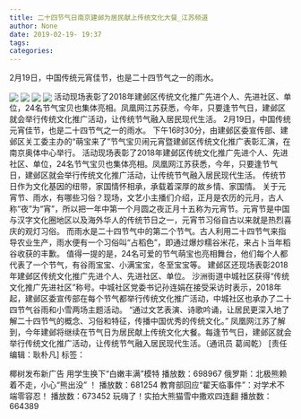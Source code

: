 ```yaml
---
title: 二十四节气日南京建邺为居民献上传统文化大餐_江苏频道
author: None
date: 2019-02-19- 19:37
tags: 
categories: 
---
```

2月19日，中国传统元宵佳节，也是二十四节气之一的雨水。
<!-- more -->
                
<img align="center" border="0" src="http://p3.ifengimg.com/cmpp/2019/02/19/19/8426dc22-1809-4ae1-bb5d-db78e3d63812_size65_w500_h308.jpg" />
                
<img align="center" border="0" src="http://p3.ifengimg.com/cmpp/2019/02/19/19/e735c430-10ed-405a-8148-89660eb3587c_size73_w500_h279.jpg" />
            
<img align="center" border="0" src="http://p0.ifengimg.com/cmpp/2019/02/19/19/a2f864dd-88e6-45b5-8206-96fad64955b6_size96_w500_h315.jpg" />
<img align="center" border="0" src="http://p2.ifengimg.com/a/2016/0810/204c433878d5cf9size1_w16_h16.png" />
活动现场表彰了2018年建邺区传统文化推广先进个人、先进社区、单位，24名节气宝贝也集体亮相。凤凰网江苏获悉，今年，只要逢节气日，建邺区就会举行传统文化推广活动，让传统节气融入居民现代生活。
2月19日，中国传统元宵佳节，也是二十四节气之一的雨水。
下午16时30分，由建邺区委宣传部、建邺区关工委主办的“萌宝来了”节气宝贝闹元宵暨建邺区传统文化推广表彰汇演，在南京奥体中心举行。
活动现场表彰了2018年建邺区传统文化推广先进个人、先进社区、单位，24名节气宝贝也集体亮相。凤凰网江苏获悉，今年，只要逢节气日，建邺区就会举行传统文化推广活动，让传统节气融入居民现代生活。
传统节日作为文化基因的纽带，家国情怀相承，承载着深厚的故乡情、家国情。
关于元宵节、雨水，有哪些习俗？现场，文艺小主播们介绍，正月是农历的元月，古人称“夜”为“宵”，所以把一年中第一个月圆之夜正月十五称为元宵节。元宵节是中国与汉字文化圈地区以及海外华人的传统节日之一，元宵节习俗自古以来就是热烈喜庆的观灯习俗。
而雨水是二十四节气中的第二个节气。古人利用二十四节气来指导农业生产，雨水便有一个习俗叫“占稻色”，即通过爆炒糯谷米花，来占卜当年稻谷收获的丰歉。
值得一提的是，24名可爱的节气萌宝也亮相舞台，他们每个人都代表了一个节气，有谷雨宝宝、小满宝宝，冬至宝宝等。
建邺区还现场表彰2018年建邺区传统文化推广先进个人、先进社区、单位。
沙洲街道中城社区获得“传统文化推广先进社区”称号。中城社区党委书记孙连娟在接受采访时表示，2018年起，建邺区委宣传部在每个节气都举行传统文化推广活动，中城社区也承办了二十四节气谷雨和小雪两场主题活动。
“通过文艺表演、诗歌吟诵，让居民更深入地了解二十四节气的概念、习俗和特征，传播中国优秀的传统文化。”
凤凰网江苏了解到，今年建邺将继续在节气日为居民献上传统文化大餐。每逢节气日，建邺区就会举行传统文化推广活动，让传统节气融入居民现代生活。（通讯员 葛闿乾）
[责任编辑：耿朴凡]
标签：
 
 
 
 
             
椰树发布新广告 用学生换下“白嫩丰满”模特
播放数：698967
俄罗斯：北极熊赖着不走，小心“熊出没” ！
播放数：681254
教育部回应“翟天临事件”：对学术不端零容忍！
播放数：673452
玩嗨了！实拍大熊猫雪中撒欢四连翻
播放数：664389

